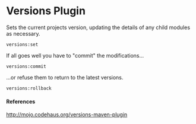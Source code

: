 # Versions Plugin

Sets the current projects version, updating the details of any child modules as necessary.

	versions:set

If all goes well you have to "commit" the modifications...

	versions:commit

...or refuse them to return to the latest versions.

	versions:rollback


#### References

<http://mojo.codehaus.org/versions-maven-plugin>

